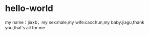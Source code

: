 # hello-world

my name：jiaxb，my sex:male,my wife:caochun,my baby:jiagu,thank you,that's all for me 
